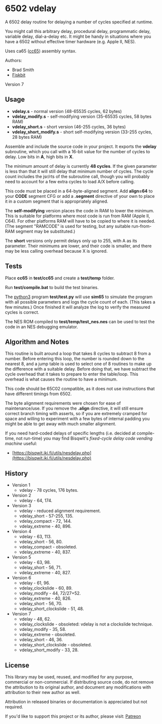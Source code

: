 # 6502 vdelay

A 6502 delay routine for delaying a number of cycles specified at runtime.

You might call this arbitrary delay, procedural delay, programmatic delay, variable delay, dial-a-delay etc.
 It might be handy in situations where you have a 6502 without effective timer hardware (e.g. Apple II, NES).

Uses ca65 ([cc65](https://cc65.github.io/)) assembly syntax.

Authors:
* Brad Smith
* [Fiskbit](http://forums.nesdev.com/viewtopic.php?p=257651#p257651)

Version 7

## Usage

* **vdelay.s** - normal version (48-65535 cycles, 62 bytes)
* **vdelay_modify.s** - self-modifying version (35-65535 cycles, 58 bytes RAM)
* **vdelay_short.s** - short version (46-255 cycles, 36 bytes)
* **vdelay_short_modify.s** - short self-modifying version (33-255 cycles, 28 bytes RAM)

Assemble and include the source code in your project. It exports the **vdelay**
 subroutine, which you call with a 16-bit value for the number of cycles to delay.
 Low bits in **A**, high bits in **X**.

The minimum amount of delay is currently **48 cycles**.
 If the given parameter is less than that it will still delay that minimum number of cycles.
 The cycle count includes the jsr/rts of the subroutine call,
 though you will probably need to account for a few extra cycles to load A/X before calling.

This code must be placed in a 64-byte-aligned segment. Add **align=64** to your **CODE** segment CFG
 or add a **.segment** directive of your own to place it in a custom segment that is appropriately aligned.

The **self-modifying** version places the code in RAM to lower the minimum.
 This is suitable for platforms where most code is run from RAM (Apple II, C64).
 For other platforms RAM will have to be copied to where it is needed.
 (The segment "RAMCODE" is used for testing, but any suitable run-from-RAM segment may be substituted.)

The **short** versions only permit delays only up to 255, with A as its parameter.
 Their minimums are lower, and their code is smaller,
 and there may be less calling overhead because X is ignored.

## Tests

Place **cc65** in **test/cc65** and create a **test/temp** folder.

Run **test/compile.bat** to build the test binaries.

The [python3](https://www.python.org/) program **test/test.py** will use **sim65** to simulate the program
 with all possible parameters and logs the cycle count of each.
 (This takes a few minutes.)
 Once finished it will analyze the log to verify the measured cycles is correct.

The NES ROM compiled to **test/temp/test_nes.nes** can be used to test the code
 in an NES debugging emulator.

## Algorithm and Notes

This routine is built around a loop that takes 8 cycles to subtract 8 from a number.
 Before entering this loop, the number is rounded down to the nearest 8, and a jump table is used
 to select one of 8 routines to make up the difference with a suitable delay. Before doing that,
 we have subtract the cycle overhead that it takes to prepare to enter the table/loop.
 This overhead is what causes the routine to have a minimum.

This code should be 65C02 compatible, as it does not use instructions that have different timings from 6502.

The byte alignment requirements were chosen for ease of maintenance/use.
 If you remove the **.align** directive, it will still ensure correct branch timing with asserts,
 so if you are extremely cramped for space and willing to experiment with a few bytes of internal padding
 you might be able to get away with much smaller alignment.

If you need hard-coded delays of specific lengths (i.e. decided at compile-time, not run-time)
 you may find Bisqwit's *fixed-cycle delay code vending machine* useful:

* [https://bisqwit.iki.fi/utils/nesdelay.php](https://bisqwit.iki.fi/utils/nesdelay.php)

## History

* Version 1
  * vdelay - 78 cycles, 176 bytes.
* Version 2
  * vdelay - 64, 174.
* Version 3
  * vdelay - reduced alignment requirement.
  * vdelay_short - 57-255, 135.
  * vdelay_compact - 72, 144.
  * vdelay_extreme - 40, 896.
* Version 4
  * vdelay - 63, 113.
  * vdelay_short - 56, 80.
  * vdelay_compact - obsoleted.
  * vdelay_extreme - 40, 837.
* Version 5
  * vdelay - 63, 98.
  * vdelay_short - 56, 71.
  * vdelay_extreme - 40, 827.
* Version 6
  * vdelay - 61, 96.
  * vdelay_clockslide - 60, 89.
  * vdelay_modify - 44, 72/27+52.
  * vdelay_extreme - 40, 826.
  * vdelay_short - 56, 70.
  * vdelay_short_clockslide - 51, 48.
* Version 7
  * vdelay - 48, 62.
  * vdelay_clockslide - obsoleted: vdelay is not a clockslide technique.
  * vdelay_modify - 35, 58.
  * vdelay_extreme - obsoleted.
  * vdelay_short - 46, 36.
  * vdelay_short_clockslide - obsoleted.
  * vdelay_short_modify - 33, 28.

## License

This library may be used, reused, and modified for any purpose, commercial or non-commercial.
 If distributing source code, do not remove the attribution to its original author,
 and document any modifications with attribution to their new author as well.

Attribution in released binaries or documentation is appreciated but not required.

If you'd like to support this project or its author, please visit:
 [Patreon](https://www.patreon.com/rainwarrior)

